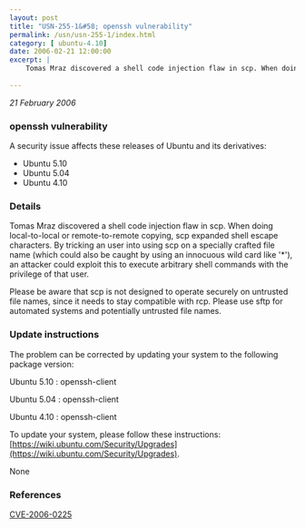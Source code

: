 ```yaml
---
layout: post
title: "USN-255-1&#58; openssh vulnerability"
permalink: /usn/usn-255-1/index.html
category: [ ubuntu-4.10]
date: 2006-02-21 12:00:00
excerpt: |
    Tomas Mraz discovered a shell code injection flaw in scp. When doing local-to-local or remote-to-remote copying, scp expanded shell escape characters. By tricking an user into using scp on a specially crafted file name (which could also be caught by using an innocuous wild card like &#39;*&#39;), an attacker could exploit this to execute arbitrary shell commands with the privilege of that user.
    
--- 
```

 
 

*21 February 2006*

### openssh vulnerability

A security issue affects these releases of Ubuntu and its derivatives:

* Ubuntu 5.10
* Ubuntu 5.04
* Ubuntu 4.10

### Details

Tomas Mraz discovered a shell code injection flaw in scp. When doing local-to-local or remote-to-remote copying, scp expanded shell escape characters. By tricking an user into using scp on a specially crafted file name (which could also be caught by using an innocuous wild card like &#39;*&#39;), an attacker could exploit this to execute arbitrary shell commands with the privilege of that user.

Please be aware that scp is not designed to operate securely on untrusted file names, since it needs to stay compatible with rcp. Please use sftp for automated systems and potentially untrusted file names.

### Update instructions

The problem can be corrected by updating your system to the following package version:

Ubuntu 5.10
 : openssh-client 

Ubuntu 5.04
 : openssh-client 

Ubuntu 4.10
 : openssh-client 

To update your system, please follow these instructions: [https://wiki.ubuntu.com/Security/Upgrades](https://wiki.ubuntu.com/Security/Upgrades).

None

### References

 
 [CVE-2006-0225](http://people.ubuntu.com/~ubuntu-security/cve/CVE-2006-0225)
 

